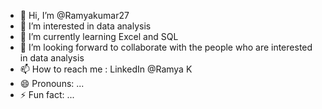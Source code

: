 - 👋 Hi, I’m @Ramyakumar27
- 👀 I’m interested in data analysis
- 🌱 I’m currently learning Excel and SQL
- 💞️ I’m looking forward to collaborate with the people who are interested in data analysis
- 📫 How to reach me : LinkedIn @Ramya K
- 😄 Pronouns: ...
- ⚡ Fun fact: ...

<!---
Ramyakumar27/Ramyakumar27 is a ✨ special ✨ repository because its `README.md` (this file) appears on your GitHub profile.
You can click the Preview link to take a look at your changes.
--->
